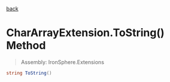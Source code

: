 ﻿

[back](/IronSphere.Extensions/types/CharArrayExtension)

# CharArrayExtension.ToString() Method

> Assembly: IronSphere.Extensions

```csharp
string ToString()
```



 